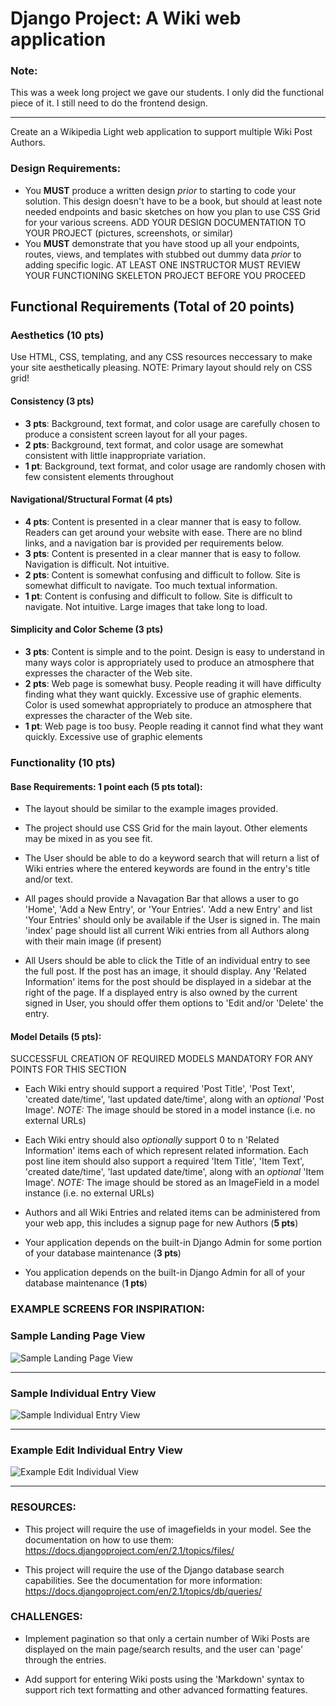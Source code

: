 # Django Project: A  Wiki web application

### Note:
This was a week long project we gave our students. I only did the functional piece of it. I still need to do the frontend design.

<hr>
Create an a Wikipedia Light web application to support multiple Wiki Post Authors.

### Design Requirements:
* You **MUST** produce a written design *prior* to starting to code your solution. This design doesn't have to be a book, but should at least note needed endpoints and basic sketches on how you plan to use CSS Grid for your various screens. ADD YOUR DESIGN DOCUMENTATION TO YOUR PROJECT (pictures, screenshots, or similar)
* You **MUST** demonstrate that you have stood up all your endpoints, routes, views, and templates with stubbed out dummy data *prior* to adding specific logic. AT LEAST ONE INSTRUCTOR MUST REVIEW YOUR FUNCTIONING SKELETON PROJECT BEFORE YOU PROCEED

## Functional Requirements (Total of 20 points)

### Aesthetics (10 pts)
Use HTML, CSS, templating, and any CSS resources neccessary to make your site aesthetically pleasing. NOTE: Primary layout should rely on CSS grid!

#### Consistency (3 pts)
- **3 pts**: Background, text format, and color usage are carefully chosen to produce a consistent screen layout for all your pages.
- **2 pts**: Background, text format, and color usage are somewhat consistent with little inappropriate variation.
- **1 pt**: Background, text format, and color usage are randomly chosen with few consistent elements throughout

#### Navigational/Structural Format (4 pts)
- **4 pts**: Content is presented in a clear manner that is easy to follow. Readers can get around your website with ease. There are no blind links, and a navigation bar is provided per requirements below.
- **3 pts**: Content is presented in a clear manner that is easy to follow. Navigation is difficult. Not intuitive.
- **2 pts**: Content is somewhat confusing and difficult to follow. Site is somewhat difficult to navigate. Too much textual information.
- **1 pt**: Content is confusing and difficult to follow. Site is difficult to navigate. Not intuitive. Large images that take long to load.

#### Simplicity and Color Scheme (3 pts)
- **3 pts**: Content is simple and to the point. Design is easy to understand in many ways color is appropriately used to produce an atmosphere that expresses the character of the Web site. 
- **2 pts**: Web page is somewhat busy. People reading it will have difficulty finding what they want quickly. Excessive use of graphic elements. Color is used somewhat appropriately to produce an atmosphere that expresses the character of the Web site.
- **1 pt**: Web page is too busy. People reading it cannot find what they want quickly. Excessive use of graphic elements

### Functionality (10 pts)

#### Base Requirements: 1 point each (5 pts total):

* The layout should be similar to the example images provided.

* The project should use CSS Grid for the main layout. Other elements may be mixed in as you see fit. 

* The User should be able to do a keyword search that will return a list of Wiki entries where the entered keywords are found in the entry's title and/or text.

* All pages should provide a Navagation Bar that allows a user to go 'Home', 'Add a New Entry', or 'Your Entries'. 'Add a new Entry' and list 'Your Entries' should only be available if the User is signed in. The main 'index' page should list all current Wiki entries from all Authors along with their main image (if present)

* All Users should be able to click the Title of an individual entry to see the full post. If the post has an image, it should display. Any 'Related Information' items for the post should be displayed in a sidebar at the right of the page. If a displayed entry is also owned by the current signed in User, you should offer them options to 'Edit and/or 'Delete' the entry.

#### Model Details (5 pts):
SUCCESSFUL CREATION OF REQUIRED MODELS MANDATORY FOR ANY POINTS FOR THIS SECTION
* Each Wiki entry should support a required 'Post Title', 'Post Text', 'created date/time', 'last updated date/time', along with an *optional* 'Post Image'. *NOTE:* The image should be stored in a model instance (i.e. no external URLs)

* Each Wiki entry should also *optionally* support 0 to n 'Related Information' items each of which represent related information. Each post line item should also support a required 'Item Title', 'Item Text', 'created date/time', 'last updated date/time', along with an *optional* 'Item Image'. *NOTE:* The image should be stored as an ImageField in a model instance (i.e. no external URLs)

* Authors and all Wiki Entries and related items can be administered from your web app, this includes a signup page for new Authors (**5  pts**)

* Your application depends on the built-in Django Admin for some portion of your database maintenance (**3 pts**)

* You application depends on the built-in Django Admin for all  of your database maintenance (**1 pts**)

### EXAMPLE SCREENS FOR INSPIRATION:

### Sample Landing Page View
![Sample Landing Page View](https://github.com/cs-fullstack-master/project2-django/blob/master/sample_wiki_home_page.png)
- - - - -
### Sample Individual Entry View
![Sample Individual Entry View](https://github.com/cs-fullstack-master/project2-django/blob/master/sample_wiki_layout_guide.png)
- - - - -
### Example Edit Individual Entry View
![Example Edit Individual View](https://github.com/cs-fullstack-master/project2-django/blob/master/sample_wiki_edit_page.png)
- - - - -

### RESOURCES:
* This project will require the use of imagefields in your model. See the documentation on how to use them: https://docs.djangoproject.com/en/2.1/topics/files/

* This project will require the use of the Django database search capabilities. See the documentation for more information: https://docs.djangoproject.com/en/2.1/topics/db/queries/


### CHALLENGES:
* Implement pagination so that only a certain number of Wiki Posts are displayed on the main page/search results, and the user can 'page' through the entries. 

* Add support for entering Wiki posts using the 'Markdown' syntax to support rich text formatting and other advanced formatting features.



